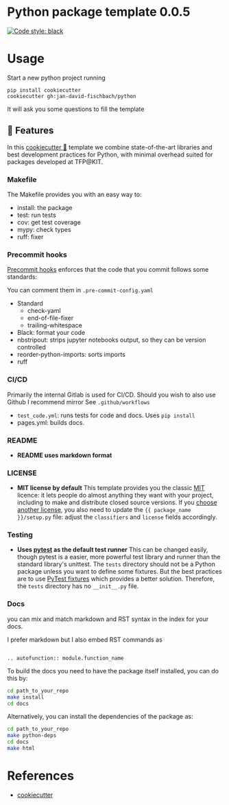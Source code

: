 # Python package template 0.0.5
[![Code style: black](https://img.shields.io/badge/code%20style-black-000000.svg)](https://github.com/psf/black)

# Usage

Start a new python project running

```
pip install cookiecutter
cookiecutter gh:jan-david-fischbach/python
```

It will ask you some questions to fill the template

## 🚀 Features

In this [cookiecutter 🍪](https://github.com/cookiecutter/cookiecutter) template we combine state-of-the-art libraries and best development practices for Python, with minimal overhead suited for packages developed at TFP@KIT.


### Makefile

The Makefile provides you with an easy way to:

- install: the package
- test: run tests
- cov: get test coverage
- mypy: check types
- ruff: fixer


### Precommit hooks

[Precommit hooks](https://pre-commit.com/) enforces that the code that you commit follows some standards:

You can comment them in `.pre-commit-config.yaml`

- Standard
    - check-yaml
    - end-of-file-fixer
    - trailing-whitespace
- Black: format your code
- nbstripout: strips jupyter notebooks output, so they can be version controlled
- reorder-python-imports: sorts imports
- ruff


### CI/CD
Primarily the internal Gitlab is used for CI/CD. Should you wish to also use Github I recommend mirror
See `.github/workflows`

- `test_code.yml`: runs tests for code and docs. Uses `pip install`
- pages.yml: builds docs.

### README

- **README uses markdown format**

### LICENSE

- **MIT license by default**
  This template provides you the classic [MIT](https://choosealicense.com/licenses/mit/) licence: it lets people do almost anything they want with your project, including to make and distribute closed source versions.
  If you [choose another license](https://choosealicense.com/), you also need to update the `{{ package_name }}/setup.py` file:
  adjust the `classifiers` and `license` fields accordingly.


### Testing

- **Uses [pytest](https://docs.pytest.org) as the default test runner**
  This can be changed easily, though pytest is a easier, more powerful test library and runner than the standard library's unittest.
  The `tests` directory should not be a Python package unless you want to define some fixtures.
  But the best practices are to use [PyTest fixtures](https://docs.pytest.org/en/latest/fixture.html) which provides a better solution.
  Therefore, the `tests` directory has no `__init__.py` file.

### Docs

you can mix and match markdown and RST syntax in the index for your docs.

I prefer markdown but I also embed RST commands as

```eval_rst

.. autofunction:: module.function_name
```

To build the docs you need to have the package itself installed, you can do this by:
```bash
cd path_to_your_repo
make install
cd docs
```

Alternatively, you can install the dependencies of the package as:
```bash
cd path_to_your_repo
make python-deps
cd docs
make html
```

# References

- [cookiecutter](https://github.com/audreyr/cookiecutter)
